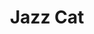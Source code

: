 ---
title: "Jazz Cat"
type: "thumb"
weight: -4
draft: false
url_sml: "/images/illustration/jazz_cat"
url_lge: "/images/illustration/jazz_cat_lrg"
alt: "An illustration of a cat playing a double bass"
---